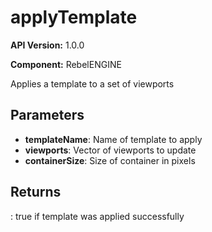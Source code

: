 # applyTemplate

**API Version:** 1.0.0

**Component:** RebelENGINE

Applies a template to a set of viewports

## Parameters

- **templateName**: Name of template to apply
- **viewports**: Vector of viewports to update
- **containerSize**: Size of container in pixels

## Returns

: true if template was applied successfully


